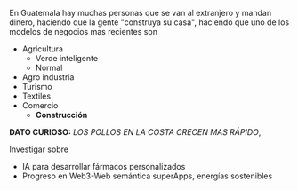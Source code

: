 En Guatemala hay muchas personas que se van al extranjero y mandan dinero, haciendo que la gente "construya su casa", haciendo que uno de los modelos de negocios mas recientes son 
- Agricultura
	- Verde inteligente
	- Normal
- Agro industria
- Turismo
- Textiles
- Comercio
	- **Construcción**

**DATO CURIOSO:** *LOS POLLOS EN LA COSTA CRECEN MAS RÁPIDO*, 

Investigar sobre
- IA para desarrollar fármacos personalizados
- Progreso en Web3-Web semántica superApps, energías sostenibles